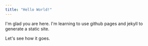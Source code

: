 ```yaml
---
title: "Hello World!"
---
```


I'm glad you are here. I'm learning to use github pages and jekyll to generate a static site.

Let's see how it goes.
